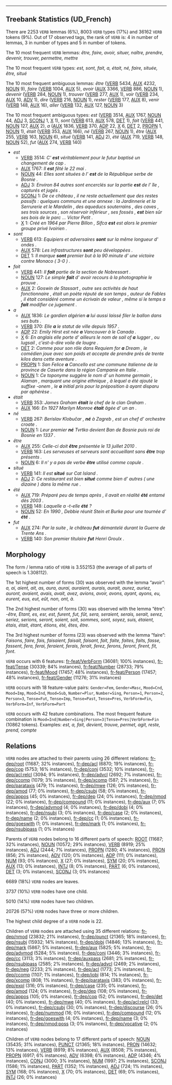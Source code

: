 

--------------------------------------------------------------------------------

## Treebank Statistics (UD_French)

There are 2253 `VERB` lemmas (6%), 8003 `VERB` types (17%) and 36162 `VERB` tokens (9%).
Out of 17 observed tags, the rank of `VERB` is: 4 in number of lemmas, 3 in number of types and 5 in number of tokens.

The 10 most frequent `VERB` lemmas: <em>être, faire, avoir, situer, naître, prendre, devenir, trouver, permettre, mettre</em>

The 10 most frequent `VERB` types:  <em>est, sont, fait, a, était, né, faire, située, être, situé</em>

The 10 most frequent ambiguous lemmas: <em>être</em> ([VERB]() 5434, [AUX]() 4232, [NOUN]() 9), <em>faire</em> ([VERB]() 1004, [AUX]() 5), <em>avoir</em> ([AUX]() 3366, [VERB]() 886, [NOUN]() 1), <em>devenir</em> ([VERB]() 284, [NOUN]() 1), <em>trouver</em> ([VERB]() 277, [AUX]() 1), <em>voir</em> ([VERB]() 234, [AUX]() 10, [ADV]() 1), <em>dire</em> ([VERB]() 216, [NOUN]() 1), <em>rester</em> ([VERB]() 177, [AUX]() 8), <em>venir</em> ([VERB]() 148, [AUX]() 16), <em>aller</em> ([VERB]() 132, [AUX]() 127, [NOUN]() 3)

The 10 most frequent ambiguous types:  <em>est</em> ([VERB]() 3514, [AUX]() 1767, [NOUN]() 44, [ADJ]() 3, [SCONJ]() 1, [X]() 1), <em>sont</em> ([VERB]() 613, [AUX]() 578, [DET]() 1), <em>fait</em> ([VERB]() 441, [NOUN]() 127, [AUX]() 2), <em>a</em> ([AUX]() 1836, [VERB]() 370, [ADP]() 22, [X]() 6, [DET]() 2, [PROPN]() 1, [NOUN]() 1), <em>était</em> ([VERB]() 353, [AUX]() 166), <em>né</em> ([VERB]() 267, [NOUN]() 1), <em>être</em> ([AUX]() 255, [VERB]() 163, [NOUN]() 6), <em>situé</em> ([VERB]() 141, [ADJ]() 2), <em>été</em> ([AUX]() 719, [VERB]() 148, [NOUN]() 52), <em>fut</em> ([AUX]() 274, [VERB]() 140)


* <em>est</em>
  * [VERB]() 3514: <em>C' <b>est</b> véritablement pour le futur baptisé un changement de cap .</em>
  * [AUX]() 1767: <em>Il <b>est</b> fêté le 22 mai .</em>
  * [NOUN]() 44: <em>Elles sont situées à l' <b>est</b> de la République serbe de Bosnie .</em>
  * [ADJ]() 3: <em>Environ 84 autres sont encerclés sur la partie <b>est</b> de l' île , capturés et jugés .</em>
  * [SCONJ]() 1: <em>De ce château , il ne reste actuellement que des restes passifs : quelques communs et une annexe : la Jardinnerie et la Serrurerie et le Mardelin , des aqueducs souterrains , des caves , ses trois sources , son réservoir inférieur , ses fossés , <b>est</b> bien sûr ses bois de le parc ... Victor Petit .</em>
  * [X]() 1: <em>Créé en 1964 par Pierre Billon , Sifca <b>est</b> est alors le premier groupe privé Ivoirien .</em>
* <em>sont</em>
  * [VERB]() 613: <em>Equipiers et adversaires <b>sont</b> sur la même longueur d' ondes .</em>
  * [AUX]() 578: <em>Les infrastructures <b>sont</b> peu développées .</em>
  * [DET]() 1: <em>Il marque <b>sont</b> premier but à la 90 minute d' une victoire contre Monaco ( 3-0 ) .</em>
* <em>fait</em>
  * [VERB]() 441: <em>Il <b>fait</b> partie de la section de Nobressart .</em>
  * [NOUN]() 127: <em>Le simple <b>fait</b> d' avoir recours à la photographie le prouve .</em>
  * [AUX]() 2: <em>Goswin de Stassart , outre ses activités de haut fonctionnaire , était un poète réputé de son temps , auteur de Fables , il était considéré comme un écrivain de valeur , même si le temps a <b>fait</b> modifier ce jugement .</em>
* <em>a</em>
  * [AUX]() 1836: <em>Le gardien algérien <b>a</b> lui aussi laissé filer le ballon dans ses buts .</em>
  * [VERB]() 370: <em>Elle <b>a</b> le statut de ville depuis 1957 .</em>
  * [ADP]() 22: <em>Emily Hirst est née <b>a</b> Vancouver à le Canada .</em>
  * [X]() 6: <em>En anglais elle porte d' ailleurs le nom de sail of <b>a</b> lugger , ou lugsail , c'est-à-dire voile de lougre .</em>
  * [DET]() 2: <em>Comme pour son rôle dans Requiem for <b>a</b> Dream , le comédien joue avec son poids et accepte de prendre près de trente kilos dans cette aventure .</em>
  * [PROPN]() 1: <em>San Felice <b>a</b> Cancello est une commune italienne de la province de Caserte dans la région Campanie en Italie .</em>
  * [NOUN]() 1: <em>Ce toponyme suggère le nom d' un homme germain , Alaman , marquant une origine ethnique , à lequel a été ajouté le suffixe -onem , le <b>a</b> initial pris pour la préposition à ayant disparu par aphérèse .</em>
* <em>était</em>
  * [VERB]() 353: <em>James Graham <b>était</b> le chef de le clan Graham .</em>
  * [AUX]() 166: <em>En 1927 Marilyn Monroe <b>était</b> âgée d' un an .</em>
* <em>né</em>
  * [VERB]() 267: <em>Berislav Klobučar , <b>né</b> à Zagreb , est un chef d' orchestre croate .</em>
  * [NOUN]() 1: <em>Leur premier <b>né</b> Tvrtko devient Ban de Bosnie puis roi de Bosnie en 1337 .</em>
* <em>être</em>
  * [AUX]() 255: <em>Celle-ci doit <b>être</b> présentée le 13 juillet 2010 .</em>
  * [VERB]() 163: <em>Les serveuses et serveurs sont accueillant sans <b>être</b> trop présents .</em>
  * [NOUN]() 6: <em>Il n' y a pas de verbe <b>être</b> utilisé comme copule .</em>
* <em>situé</em>
  * [VERB]() 141: <em>Il est <b>situé</b> sur Cat Island .</em>
  * [ADJ]() 2: <em>Ce restaurant est bien <b>situé</b> comme bien d' autres ( une dizaine ) dans la même rue .</em>
* <em>été</em>
  * [AUX]() 719: <em>Préparé peu de temps après , il avait en réalité <b>été</b> entamé dès 2003 .</em>
  * [VERB]() 148: <em>Laquelle a -t-elle <b>été</b> ?</em>
  * [NOUN]() 52: <em>En 1990 , Debbie réunit Stein et Burke pour une tournée d' <b>été</b> .</em>
* <em>fut</em>
  * [AUX]() 274: <em>Par la suite , le château <b>fut</b> démantelé durant la Guerre de Trente Ans .</em>
  * [VERB]() 140: <em>Son premier titulaire <b>fut</b> Henri Groulx .</em>

## Morphology

The form / lemma ratio of `VERB` is 3.552153 (the average of all parts of speech is 1.308112).

The 1st highest number of forms (30) was observed with the lemma “avoir”: <em>a, ai, aient, ait, as, aura, aurai, auraient, aurais, aurait, aurez, auriez, auront, avaient, avais, avait, avez, avions, avoir, avons, ayant, ayons, eu, eurent, eus, eut, eût, non, ont, à</em>.

The 2nd highest number of forms (30) was observed with the lemma “être”: <em>-être, Etant, es, esr, est, furent, fut, fût, sera, seraient, serais, serait, serez, seriez, serions, seront, soient, soit, sommes, sont, soyez, suis, étaient, étais, était, étant, étions, été, êtes, être</em>.

The 3rd highest number of forms (23) was observed with the lemma “faire”: <em>Faisons, faire, fais, faisaient, faisait, faisant, fait, faite, faites, faits, fasse, fassent, fera, ferai, feraient, ferais, ferait, ferez, ferons, feront, firent, fit, font</em>.

`VERB` occurs with 6 features: [fr-feat/VerbForm]() (36081; 100% instances), [fr-feat/Tense]() (30339; 84% instances), [fr-feat/Number]() (28733; 79% instances), [fr-feat/Mood]() (17457; 48% instances), [fr-feat/Person]() (17457; 48% instances), [fr-feat/Gender]() (11276; 31% instances)

`VERB` occurs with 18 feature-value pairs: `Gender=Fem`, `Gender=Masc`, `Mood=Cnd`, `Mood=Imp`, `Mood=Ind`, `Mood=Sub`, `Number=Plur`, `Number=Sing`, `Person=1`, `Person=2`, `Person=3`, `Tense=Fut`, `Tense=Imp`, `Tense=Past`, `Tense=Pres`, `VerbForm=Fin`, `VerbForm=Inf`, `VerbForm=Part`

`VERB` occurs with 42 feature combinations.
The most frequent feature combination is `Mood=Ind|Number=Sing|Person=3|Tense=Pres|VerbForm=Fin` (10862 tokens).
Examples: <em>est, a, fait, devient, trouve, permet, agit, reste, prend, compte</em>


## Relations

`VERB` nodes are attached to their parents using 26 different relations: [fr-dep/root]() (11687; 32% instances), [fr-dep/acl]() (6870; 19% instances), [fr-dep/cop]() (5753; 16% instances), [fr-dep/conj]() (3532; 10% instances), [fr-dep/acl:relcl]() (3094; 9% instances), [fr-dep/advcl]() (2692; 7% instances), [fr-dep/ccomp]() (1079; 3% instances), [fr-dep/xcomp]() (587; 2% instances), [fr-dep/parataxis]() (479; 1% instances), [fr-dep/mwe]() (126; 0% instances), [fr-dep/amod]() (77; 0% instances), [fr-dep/csubj]() (58; 0% instances), [fr-dep/appos]() (45; 0% instances), [fr-dep/dep]() (24; 0% instances), [fr-dep/nmod]() (22; 0% instances), [fr-dep/compound]() (11; 0% instances), [fr-dep/aux]() (7; 0% instances), [fr-dep/advmod]() (4; 0% instances), [fr-dep/dobj]() (4; 0% instances), [fr-dep/nsubj]() (3; 0% instances), [fr-dep/case]() (2; 0% instances), [fr-dep/name]() (2; 0% instances), [fr-dep/cc]() (1; 0% instances), [fr-dep/goeswith]() (1; 0% instances), [fr-dep/mark]() (1; 0% instances), [fr-dep/nsubjpass]() (1; 0% instances)

Parents of `VERB` nodes belong to 16 different parts of speech: [ROOT]() (11687; 32% instances), [NOUN]() (10572; 29% instances), [VERB]() (8919; 25% instances), [ADJ]() (2444; 7% instances), [PROPN]() (1280; 4% instances), [PRON]() (856; 2% instances), [ADV]() (120; 0% instances), [ADP]() (111; 0% instances), [NUM]() (93; 0% instances), [X]() (27; 0% instances), [SYM]() (20; 0% instances), [AUX]() (13; 0% instances), [INTJ]() (8; 0% instances), [PART]() (6; 0% instances), [DET]() (3; 0% instances), [SCONJ]() (3; 0% instances)

6689 (18%) `VERB` nodes are leaves.

3737 (10%) `VERB` nodes have one child.

5010 (14%) `VERB` nodes have two children.

20726 (57%) `VERB` nodes have three or more children.

The highest child degree of a `VERB` node is 22.

Children of `VERB` nodes are attached using 35 different relations: [fr-dep/nmod]() (23832; 21% instances), [fr-dep/punct]() (21365; 18% instances), [fr-dep/nsubj]() (15932; 14% instances), [fr-dep/dobj]() (14846; 13% instances), [fr-dep/mark]() (5867; 5% instances), [fr-dep/aux]() (5825; 5% instances), [fr-dep/advmod]() (5284; 5% instances), [fr-dep/conj]() (3446; 3% instances), [fr-dep/cc]() (3113; 3% instances), [fr-dep/auxpass]() (2681; 2% instances), [fr-dep/nsubjpass]() (2585; 2% instances), [fr-dep/advcl]() (2469; 2% instances), [fr-dep/neg]() (2233; 2% instances), [fr-dep/acl]() (1773; 2% instances), [fr-dep/ccomp]() (1107; 1% instances), [fr-dep/iobj]() (814; 1% instances), [fr-dep/xcomp]() (808; 1% instances), [fr-dep/parataxis]() (383; 0% instances), [fr-dep/expl]() (316; 0% instances), [fr-dep/case]() (235; 0% instances), [fr-dep/amod]() (124; 0% instances), [fr-dep/dep]() (108; 0% instances), [fr-dep/appos]() (105; 0% instances), [fr-dep/cop]() (52; 0% instances), [fr-dep/det]() (40; 0% instances), [fr-dep/mwe]() (40; 0% instances), [fr-dep/acl:relcl]() (33; 0% instances), [fr-dep/csubj]() (30; 0% instances), [fr-dep/discourse]() (26; 0% instances), [fr-dep/nummod]() (16; 0% instances), [fr-dep/compound]() (12; 0% instances), [fr-dep/goeswith]() (4; 0% instances), [fr-dep/name]() (3; 0% instances), [fr-dep/nmod:poss]() (3; 0% instances), [fr-dep/vocative]() (2; 0% instances)

Children of `VERB` nodes belong to 17 different parts of speech: [NOUN]() (35435; 31% instances), [PUNCT]() (21365; 18% instances), [PRON]() (14632; 13% instances), [VERB]() (8919; 8% instances), [AUX]() (8508; 7% instances), [PROPN]() (6917; 6% instances), [ADV]() (6398; 6% instances), [ADP]() (4346; 4% instances), [CONJ]() (3000; 3% instances), [NUM]() (1997; 2% instances), [SCONJ]() (1586; 1% instances), [PART]() (1352; 1% instances), [ADJ]() (724; 1% instances), [SYM]() (168; 0% instances), [X]() (70; 0% instances), [DET]() (69; 0% instances), [INTJ]() (26; 0% instances)

